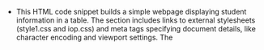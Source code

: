 * This HTML code snippet builds a simple webpage displaying student information in a table. The <head> section includes links to external stylesheets (style1.css and iop.css) and meta tags specifying document details, like character encoding and viewport settings. The <title> element defines the webpage's title, which appears in the browser's title bar.

* In the <body> section, a <div> acts as a container for other elements. A table is structured using the <table> element with a border attribute. The table contains four columns: "First Name," "Last Name," "Std. Nos" (student numbers), and "Grade." Two rows of student data are added within the table using <tr> (table row) and <td> (table data) elements.

* This HTML snippet illustrates the fundamentals of creating and displaying a table on a webpage, showcasing HTML elements and attributes essential for structuring tables.